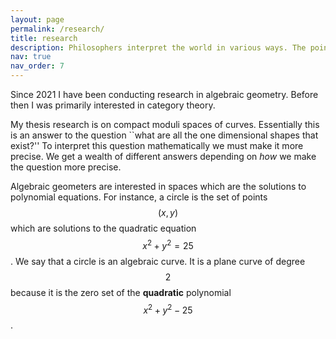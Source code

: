 ```yaml
---
layout: page
permalink: /research/
title: research
description: Philosophers interpret the world in various ways. The point, however, is to change it.
nav: true
nav_order: 7
---
```

Since 2021 I have been conducting research in algebraic geometry. Before then I was primarily interested in category theory.

My thesis research is on compact moduli spaces of curves. Essentially this is an answer to the question ``what are all the one dimensional shapes that exist?'' To interpret this question mathematically we must make it more precise. We get a wealth of different answers depending on *how* we make the question more precise.

Algebraic geometers are interested in spaces which are the solutions to polynomial equations. For instance, a circle is the set of points $$ (x,y) $$ which are solutions to the quadratic equation $$ x^2 + y^2 = 25 $$. We say that a circle is an algebraic curve. It is a plane curve of degree $$ 2 $$ because it is the zero set of the **quadratic** polynomial $$ x^2 + y^2 - 25 $$.